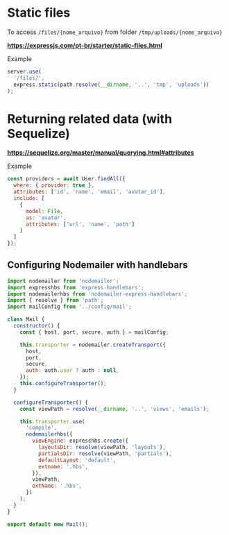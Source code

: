# Static files

To access `/files/{nome_arquivo}` from folder `/tmp/uploads/{nome_arquivo}`

**https://expressjs.com/pt-br/starter/static-files.html**

Example
```js
server.use(
  '/files/',
  express.static(path.resolve(__dirname, '..', 'tmp', 'uploads'))
);
```

# Returning related data (with Sequelize)

**https://sequelize.org/master/manual/querying.html#attributes**

Example
```js
const providers = await User.findAll({
  where: { provider: true },
  attributes: ['id', 'name', 'email', 'avatar_id'],
  include: [
    {
      model: File,
      as: 'avatar',
      attributes: ['url', 'name', 'path']
    }
  ]
});
```

## Configuring Nodemailer with handlebars
```js
import nodemailer from 'nodemailer';
import expresshbs from 'express-handlebars';
import nodemailerhbs from 'nodemailer-express-handlebars';
import { resolve } from 'path';
import mailConfig from '../config/mail';

class Mail {
  constructor() {
    const { host, port, secure, auth } = mailConfig;

    this.transporter = nodemailer.createTransport({
      host,
      port,
      secure,
      auth: auth.user ? auth : null,
    });
    this.configureTransporter();
  }

  configureTransporter() {
    const viewPath = resolve(__dirname, '..', 'views', 'emails');

    this.transporter.use(
      'compile',
      nodemailerhbs({
        viewEngine: expresshbs.create({
          layoutsDir: resolve(viewPath, 'layouts'),
          partialsDir: resolve(viewPath, 'partials'),
          defaultLayout: 'default',
          extname: '.hbs',
        }),
        viewPath,
        extName: '.hbs',
      })
    );
  }
}

export default new Mail();
```
